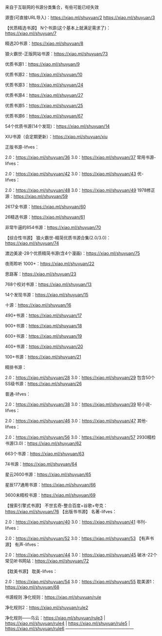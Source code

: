 来自于互联网的书源分类集合，有些可能已经失效

源壹(可直接URL导入)：https://xiao.ml/shuyuan/2    https://xiao.ml/shuyuan/3

【优质精选书源】
N个书源(这个基本上就满足需求了)： https://xiao.ml/shuyuan/7

精选20书源：https://xiao.ml/shuyuan/8

狼火霸世-正版网站书源：https://xiao.ml/shuyuan/73

优质书源1：https://xiao.ml/shuyuan/9

优质书源2：https://xiao.ml/shuyuan/10

优质书源3：https://xiao.ml/shuyuan/24

优质书源4：https://xiao.ml/shuyuan/27

优质书源5：https://xiao.ml/shuyuan/25

优质书源6：https://xiao.ml/shuyuan/67

54个优质书源(14个发现)：https://xiao.ml/shuyuan/14

XIU书源（会定期更新）：https://xiao.ml/shuyuan/xiu

正版书源-lifves：

2.0：https://xiao.ml/shuyuan/36
3.0：https://xiao.ml/shuyuan/37
常用书源-lifves：

2.0：https://xiao.ml/shuyuan/42
3.0：https://xiao.ml/shuyuan/43
优-lifves：

2.0：https://xiao.ml/shuyuan/48
3.0：https://xiao.ml/shuyuan/49
1978修正源：https://xiao.ml/shuyuan/59

2617全书源：https://xiao.ml/shuyuan/60

26精选书源：https://xiao.ml/shuyuan/61

非常牛逼的854书源：https://xiao.ml/shuyuan/70

【综合性书源】
狼火霸世-精简优质书源合集(2.0/3.0)：https://xiao.ml/shuyuan/74

渡边美波-28个优质精简书源(含4个漫画)：https://xiao.ml/shuyuan/75

夜雨聆听 1000+：https://xiao.ml/shuyuan/22

思路客：https://xiao.ml/shuyuan/23

768个校对书源：https://xiao.ml/shuyuan/13

14个发现书源：https://xiao.ml/shuyuan/15

十源：https://xiao.ml/shuyuan/16

490+书源：https://xiao.ml/shuyuan/17

900+书源：https://xiao.ml/shuyuan/18

600+书源：https://xiao.ml/shuyuan/19

400+书源：https://xiao.ml/shuyuan/20

100+书源：https://xiao.ml/shuyuan/21

精排书源：

2.0：https://xiao.ml/shuyuan/28
3.0：https://xiao.ml/shuyuan/29
包含50个SS级书源：https://xiao.ml/shuyuan/26

普通-lifves：

2.0：https://xiao.ml/shuyuan/38
3.0：https://xiao.ml/shuyuan/39
轻小说-lifves：

2.0：https://xiao.ml/shuyuan/46
3.0：https://xiao.ml/shuyuan/47
其他-lifves：

2.0：https://xiao.ml/shuyuan/56
3.0：https://xiao.ml/shuyuan/57
2930精检书源(3.0)：https://xiao.ml/shuyuan/62

663个书源：https://xiao.ml/shuyuan/63

74书源：https://xiao.ml/shuyuan/64

星云2600书源：https://xiao.ml/shuyuan/65

星辰177通用书源：https://xiao.ml/shuyuan/66

3600未精校书源：https://xiao.ml/shuyuan/69

【搜索引擎式书源】
不世玄奇-整合百度+谷歌+夸克：https://xiao.ml/shuyuan/76
【出版书书源】
名著-lifves：

2.0：https://xiao.ml/shuyuan/40
3.0：https://xiao.ml/shuyuan/41
书刊-lifves：

2.0：https://xiao.ml/shuyuan/52
3.0：https://xiao.ml/shuyuan/53
【有声书源】
有声-lifves：

2.0：https://xiao.ml/shuyuan/44
3.0：https://xiao.ml/shuyuan/45
破冰-22个常见听书网站：https://xiao.ml/shuyuan/72

【耽美书源】
耽美-lifves：

2.0：https://xiao.ml/shuyuan/54
3.0：https://xiao.ml/shuyuan/55
耽美源1：https://xiao.ml/shuyuan/68

书源规则
净化规则：https://xiao.ml/shuyuan/rule

净化规则2：https://xiao.ml/shuyuan/rule2

净化规则——乌云：https://xiao.ml/shuyuan/rule3 | https://xiao.ml/shuyuan/rule4 | https://xiao.ml/shuyuan/rule5 | https://xiao.ml/shuyuan/rule6
————————————————
